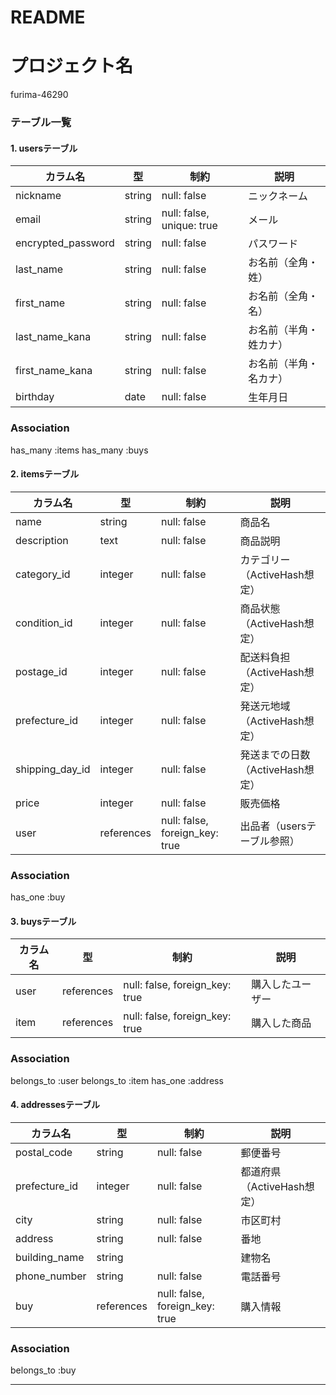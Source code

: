 # README
# プロジェクト名
furima-46290

### テーブル一覧

#### 1. usersテーブル
| カラム名            | 型         | 制約                       | 説明                  |
|--------------------|------------|----------------------------|----------------------|
| nickname           | string     | null: false                | ニックネーム          |
| email              | string     | null: false, unique: true  | メール               |
| encrypted_password | string     | null: false                | パスワード            |
| last_name          | string     | null: false                | お名前（全角・姓）     |
| first_name         | string     | null: false                | お名前（全角・名）     |
| last_name_kana     | string     | null: false                | お名前（半角・姓カナ） |
| first_name_kana    | string     | null: false                | お名前（半角・名カナ） |
| birthday           | date       | null: false                | 生年月日              |


### Association
has_many :items
has_many :buys


#### 2. itemsテーブル
| カラム名        | 型          | 制約                           | 説明                            |
|-----------------|------------|--------------------------------|--------------------------------|
| name            | string     | null: false                    | 商品名                         |
| description     | text       | null: false                    | 商品説明                       |
| category_id     | integer    | null: false                    | カテゴリー（ActiveHash想定）    |
| condition_id    | integer    | null: false                    | 商品状態（ActiveHash想定）      |
| postage_id      | integer    | null: false                    | 配送料負担（ActiveHash想定）    |
| prefecture_id   | integer    | null: false                    | 発送元地域（ActiveHash想定）    |
| shipping_day_id | integer    | null: false                    | 発送までの日数（ActiveHash想定）|
| price           | integer    | null: false                    | 販売価格                       |
| user            | references | null: false, foreign_key: true | 出品者（usersテーブル参照）      |


### Association
has_one :buy


#### 3. buysテーブル
| カラム名      | 型         | 制約                           | 説明               |
|--------------|------------|--------------------------------|-------------------|
| user         | references | null: false, foreign_key: true | 購入したユーザー   |
| item         | references | null: false, foreign_key: true | 購入した商品       |


### Association
belongs_to :user
belongs_to :item
has_one :address


#### 4. addressesテーブル
| カラム名         | 型         | 制約                           | 説明                     |
|-----------------|------------|--------------------------------|-------------------------|
| postal_code     | string     | null: false                    | 郵便番号                 |
| prefecture_id   | integer    | null: false                    | 都道府県（ActiveHash想定）|
| city            | string     | null: false                    | 市区町村                 |
| address         | string     | null: false                    | 番地                     |
| building_name   | string     |                                | 建物名                   |
| phone_number    | string     | null: false                    | 電話番号                 |
| buy             | references | null: false, foreign_key: true | 購入情報                 |


### Association
belongs_to :buy

---

